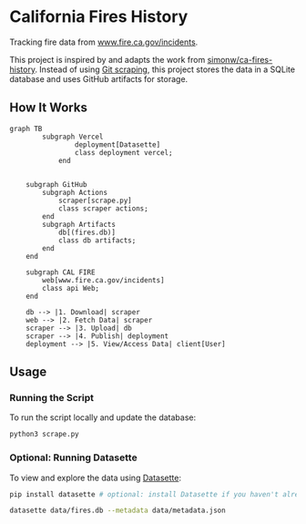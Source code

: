 # California Fires History

Tracking fire data from www.fire.ca.gov/incidents.

This project is inspired by and adapts the work from [simonw/ca-fires-history](https://github.com/simonw/ca-fires-history). Instead of using [Git scraping](https://simonwillison.net/2020/Oct/9/git-scraping/), this project stores the data in a SQLite database and uses GitHub artifacts for storage.

## How It Works

```mermaid
graph TB
		subgraph Vercel
		        deployment[Datasette]
		        class deployment vercel;
		    end


    subgraph GitHub
        subgraph Actions
            scraper[scrape.py]
            class scraper actions;
        end
        subgraph Artifacts
            db[(fires.db)]
            class db artifacts;
        end
    end

    subgraph CAL FIRE
        web[www.fire.ca.gov/incidents]
        class api Web;
    end

    db --> |1. Download| scraper
    web --> |2. Fetch Data| scraper
    scraper --> |3. Upload| db
    scraper --> |4. Publish| deployment
    deployment --> |5. View/Access Data| client[User]
```

## Usage

### Running the Script

To run the script locally and update the database:

```bash
python3 scrape.py
```

### Optional: Running Datasette

To view and explore the data using [Datasette](https://datasette.io/):

```sh
pip install datasette # optional: install Datasette if you haven't already

datasette data/fires.db --metadata data/metadata.json
```
